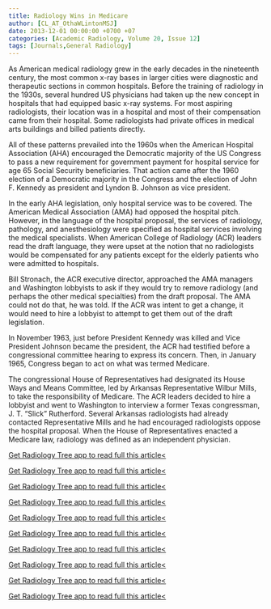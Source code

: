 ```yaml
---
title: Radiology Wins in Medicare
author: [CL_AT_OthaWLintonMSJ]
date: 2013-12-01 00:00:00 +0700 +07
categories: [Academic Radiology, Volume 20, Issue 12]
tags: [Journals,General Radiology]
---
```

As American medical radiology grew in the early decades in the nineteenth century, the most common x-ray bases in larger cities were diagnostic and therapeutic sections in common hospitals. Before the training of radiology in the 1930s, several hundred US physicians had taken up the new concept in hospitals that had equipped basic x-ray systems. For most aspiring radiologists, their location was in a hospital and most of their compensation came from their hospital. Some radiologists had private offices in medical arts buildings and billed patients directly.

All of these patterns prevailed into the 1960s when the American Hospital Association (AHA) encouraged the Democratic majority of the US Congress to pass a new requirement for government payment for hospital service for age 65 Social Security beneficiaries. That action came after the 1960 election of a Democratic majority in the Congress and the election of John F. Kennedy as president and Lyndon B. Johnson as vice president.

In the early AHA legislation, only hospital service was to be covered. The American Medical Association (AMA) had opposed the hospital pitch. However, in the language of the hospital proposal, the services of radiology, pathology, and anesthesiology were specified as hospital services involving the medical specialists. When American College of Radiology (ACR) leaders read the draft language, they were upset at the notion that no radiologists would be compensated for any patients except for the elderly patients who were admitted to hospitals.

Bill Stronach, the ACR executive director, approached the AMA managers and Washington lobbyists to ask if they would try to remove radiology (and perhaps the other medical specialties) from the draft proposal. The AMA could not do that, he was told. If the ACR was intent to get a change, it would need to hire a lobbyist to attempt to get them out of the draft legislation.

In November 1963, just before President Kennedy was killed and Vice President Johnson became the president, the ACR had testified before a congressional committee hearing to express its concern. Then, in January 1965, Congress began to act on what was termed Medicare.

The congressional House of Representatives had designated its House Ways and Means Committee, led by Arkansas Representative Wilbur Mills, to take the responsibility of Medicare. The ACR leaders decided to hire a lobbyist and went to Washington to interview a former Texas congressman, J. T. “Slick” Rutherford. Several Arkansas radiologists had already contacted Representative Mills and he had encouraged radiologists oppose the hospital proposal. When the House of Representatives enacted a Medicare law, radiology was defined as an independent physician.

[Get Radiology Tree app to read full this article<](https://clinicalpub.com/app)

[Get Radiology Tree app to read full this article<](https://clinicalpub.com/app)

[Get Radiology Tree app to read full this article<](https://clinicalpub.com/app)

[Get Radiology Tree app to read full this article<](https://clinicalpub.com/app)

[Get Radiology Tree app to read full this article<](https://clinicalpub.com/app)

[Get Radiology Tree app to read full this article<](https://clinicalpub.com/app)

[Get Radiology Tree app to read full this article<](https://clinicalpub.com/app)

[Get Radiology Tree app to read full this article<](https://clinicalpub.com/app)

[Get Radiology Tree app to read full this article<](https://clinicalpub.com/app)

[Get Radiology Tree app to read full this article<](https://clinicalpub.com/app)